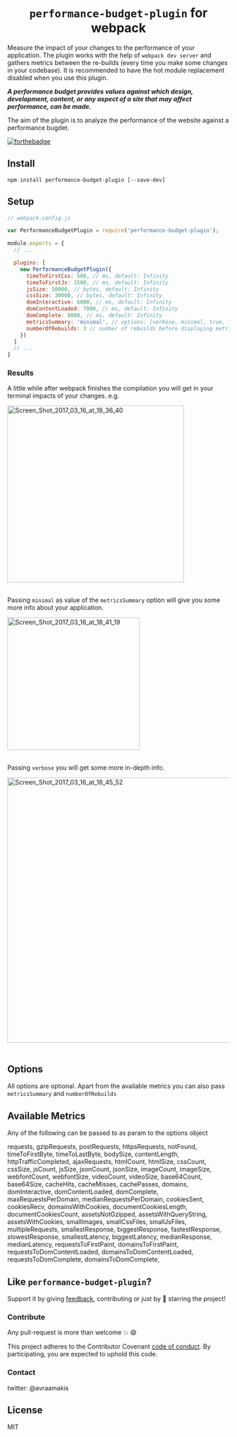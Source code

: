 <div align="center">
  <h1><code>performance-budget-plugin</code> for webpack</h1>
</div>

Measure the impact of your changes to the performance of your application.
The plugin works with the help of `webpack dev server` and gathers metrics between
the re-builds (every time you make some changes in your codebase). It is recommended to have
the hot module replacement disabled when you use this plugin.

***A performance budget provides values against which design, development, content, or any aspect of a site that may affect performance, can be made.***

The aim of the plugin is to analyze the performance of the website against a performance bugdet.

[![forthebadge](http://forthebadge.com/images/badges/built-with-love.svg)](http://forthebadge.com)


## Install

`npm install performance-budget-plugin [--save-dev]`

## Setup

```js
// webpack.config.js

var PerformanceBudgetPlugin = require('performance-budget-plugin');

module.exports = {
  // ...

  plugins: [
    new PerformanceBudgetPlugin({
      timeToFirstCss: 500, // ms, default: Infinity
      timeToFirstJs: 1500, // ms, default: Infinity
      jsSize: 50000, // bytes, default: Infinity
      cssSize: 30000, // bytes, default: Infinity
      domInteractive: 6000, // ms, default: Infinity
      domContentLoaded: 7000, // ms, default: Infinity
      domComplete: 8000, // ms, default: Infinity
      metricsSummary: 'minimal', // options: [verbose, minimal, true, false], default: false,
      numberOfRebuilds: 3 // number of rebuilds before displaying metrics, default 2
    })
  ]
  // ...
}

```

### Results

A little while after webpack finishes the compilation you will get in your terminal impacts of your changes. e.g.

<a href="https://ibb.co/jqrRrF"><img src="https://image.ibb.co/gsOHyv/Screen_Shot_2017_03_16_at_18_36_40.png" alt="Screen_Shot_2017_03_16_at_18_36_40" border="0" width="400"></a><br /><br />


Passing `minimal` as value of the `metricsSummary` option will give you some more info about your application.

<a href="https://ibb.co/jVgnyv"><img src="https://image.ibb.co/hvMWQa/Screen_Shot_2017_03_16_at_18_41_19.png" alt="Screen_Shot_2017_03_16_at_18_41_19" border="0" width="300"></a><br /><br />

Passing `verbose` you will get some more in-depth info.

<a href="https://ibb.co/gNQfJv"><img src="https://image.ibb.co/jCArQa/Screen_Shot_2017_03_16_at_18_45_52.png" alt="Screen_Shot_2017_03_16_at_18_45_52" border="0" width="600"></a><br /><br />

## Options

All options are optional. Apart from the available metrics you can also pass `metricsSummary` and `numberOfRebuilds`

## Available Metrics

Any of the following can be passed to as param to the options object

  requests,
  gzipRequests,
  postRequests,
  httpsRequests,
  notFound,
  timeToFirstByte,
  timeToLastByte,
  bodySize,
  contentLength,
  httpTrafficCompleted,
  ajaxRequests,
  htmlCount,
  htmlSize,
  cssCount,
  cssSize,
  jsCount,
  jsSize,
  jsonCount,
  jsonSize,
  imageCount,
  imageSize,
  webfontCount,
  webfontSize,
  videoCount,
  videoSize,
  base64Count,
  base64Size,
  cacheHits,
  cacheMisses,
  cachePasses,
  domains,
  domInteractive,
  domContentLoaded,
  domComplete,
  maxRequestsPerDomain,
  medianRequestsPerDomain,
  cookiesSent,
  cookiesRecv,
  domainsWithCookies,
  documentCookiesLength,
  documentCookiesCount,
  assetsNotGzipped,
  assetsWithQueryString,
  assetsWithCookies,
  smallImages,
  smallCssFiles,
  smallJsFiles,
  multipleRequests,
  smallestResponse,
  biggestResponse,
  fastestResponse,
  slowestResponse,
  smallestLatency,
  biggestLatency,
  medianResponse,
  medianLatency,
  requestsToFirstPaint,
  domainsToFirstPaint,
  requestsToDomContentLoaded,
  domainsToDomContentLoaded,
  requestsToDomComplete,
  domainsToDomComplete,

## Like `performance-budget-plugin`?

Support it by giving [feedback](https://github.com/AvraamMavridis/performance-budget-plugin/issues), contributing or just by 🌟 starring the project!

### Contribute

Any pull-request is more than welcome :boom: :smile:

This project adheres to the Contributor Covenant [code of conduct](http://contributor-covenant.org/). By participating, you are expected to uphold this code.


### Contact

twitter: @avraamakis


## License

MIT
